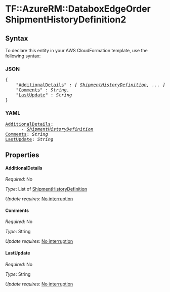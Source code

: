 # TF::AzureRM::DataboxEdgeOrder ShipmentHistoryDefinition2

## Syntax

To declare this entity in your AWS CloudFormation template, use the following syntax:

### JSON

<pre>
{
    "<a href="#additionaldetails" title="AdditionalDetails">AdditionalDetails</a>" : <i>[ <a href="shipmenthistorydefinition.md">ShipmentHistoryDefinition</a>, ... ]</i>,
    "<a href="#comments" title="Comments">Comments</a>" : <i>String</i>,
    "<a href="#lastupdate" title="LastUpdate">LastUpdate</a>" : <i>String</i>
}
</pre>

### YAML

<pre>
<a href="#additionaldetails" title="AdditionalDetails">AdditionalDetails</a>: <i>
      - <a href="shipmenthistorydefinition.md">ShipmentHistoryDefinition</a></i>
<a href="#comments" title="Comments">Comments</a>: <i>String</i>
<a href="#lastupdate" title="LastUpdate">LastUpdate</a>: <i>String</i>
</pre>

## Properties

#### AdditionalDetails

_Required_: No

_Type_: List of <a href="shipmenthistorydefinition.md">ShipmentHistoryDefinition</a>

_Update requires_: [No interruption](https://docs.aws.amazon.com/AWSCloudFormation/latest/UserGuide/using-cfn-updating-stacks-update-behaviors.html#update-no-interrupt)

#### Comments

_Required_: No

_Type_: String

_Update requires_: [No interruption](https://docs.aws.amazon.com/AWSCloudFormation/latest/UserGuide/using-cfn-updating-stacks-update-behaviors.html#update-no-interrupt)

#### LastUpdate

_Required_: No

_Type_: String

_Update requires_: [No interruption](https://docs.aws.amazon.com/AWSCloudFormation/latest/UserGuide/using-cfn-updating-stacks-update-behaviors.html#update-no-interrupt)

